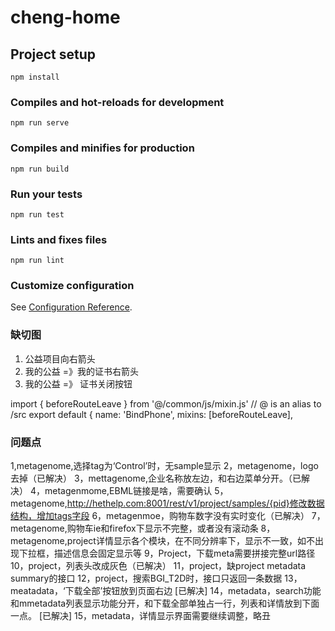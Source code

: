 # cheng-home

## Project setup
```
npm install
```

### Compiles and hot-reloads for development
```
npm run serve
```

### Compiles and minifies for production
```
npm run build
```

### Run your tests
```
npm run test
```

### Lints and fixes files
```
npm run lint
```

### Customize configuration
See [Configuration Reference](https://cli.vuejs.org/config/).

### 缺切图
1. 公益项目向右箭头
2. 我的公益 =》我的证书右箭头
2. 我的公益 =》 证书关闭按钮


import { beforeRouteLeave } from '@/common/js/mixin.js'
// @ is an alias to /src
export default {
  name: 'BindPhone',
  mixins: [beforeRouteLeave],


### 问题点
1,metagenome,选择tag为‘Control’时，无sample显示
2，metagenome，logo去掉（已解决）
3，mettagenome,企业名称放左边，和右边菜单分开。（已解决）
4，metagenmome,EBML链接是啥，需要确认
5，metagenome,http://hethelp.com:8001/rest/v1/project/samples/{pid}修改数据结构，增加tags字段
6，metagenmoe，购物车数字没有实时变化（已解决）
7，metagenome,购物车ie和firefox下显示不完整，或者没有滚动条
8，metagenome,project详情显示各个模块，在不同分辨率下，显示不一致，如不出现下拉框，描述信息会固定显示等
9，Project，下载meta需要拼接完整url路径
10，project，列表头改成灰色（已解决）
11，project，缺project metadata summary的接口
12，project，搜索BGI_T2D时，接口只返回一条数据
13，meatadata，‘下载全部’按钮放到页面右边 [已解决]
14，metadata，search功能和mmetadata列表显示功能分开，和下载全部单独占一行，列表和详情放到下面一点。 [已解决]
15，metadata，详情显示界面需要继续调整，略丑